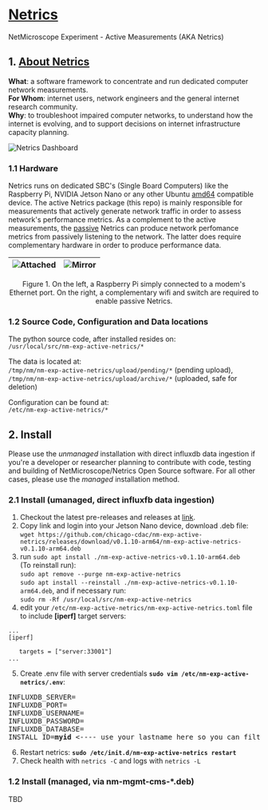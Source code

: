 # [Netrics](https://github.com/chicago-cdac/nm-exp-active-netrics)
NetMicroscope Experiment - Active Measurements (AKA Netrics)

## 1. [About Netrics](https://chicago-cdac.github.io/nm-exp-active-netrics)

<b>What</b>: a software framework to concentrate and run dedicated computer network measurements.<br>
<b>For Whom</b>: internet users, network engineers and the general internet research community.<br>
<b>Why</b>: to troubleshoot impaired computer networks, to understand how the internet is evolving, and to support decisions on internet infrastructure capacity planning.

![Netrics Dashboard](https://github.com/chicago-cdac/nm-exp-active-netrics/blob/main/docs/images/dashboard.png?raw=true)

### 1.1 Hardware

Netrics runs on dedicated SBC's (Single Board Computers) like the Raspberry Pi, NVIDIA Jetson Nano or any other Ubuntu [amd64](https://github.com/chicago-cdac/nm-exp-active-netrics/releases) compatible device. The active Netrics package (this repo) is mainly responsible for measurements that actively generate network traffic in order to assess network's performance metrics. As a complement to the active measurements, the [passive](https://github.com/chicago-cdac/nm-exp-passive-netrics) Netrics can produce network perfomance metrics from passively listening to the network. The latter does require complementary hardware in order to produce performance data.  

|![Attached](https://github.com/chicago-cdac/nm-exp-active-netrics/blob/main/docs/images/attached3.png?raw=true)|![Mirror](https://github.com/chicago-cdac/nm-exp-active-netrics/blob/main/docs/images/mirror1.png?raw=true)|
|:---:|:---:|
<p align="center">
    Figure 1. On the left, a Raspberry Pi simply connected to a modem's Ethernet port. On the right, a complementary wifi and switch are required to enable passive Netrics.
</p>

### 1.2 Source Code, Configuration and Data locations

The python source code, after installed resides on:<br>
`/usr/local/src/nm-exp-active-netrics/*`<br>

The data is located at:<br>
`/tmp/nm/nm-exp-active-netrics/upload/pending/*` (pending upload),<br>
`/tmp/nm/nm-exp-active-netrics/upload/archive/*` (uploaded, safe for deletion)<br>

Configuration can be found at:<br>
`/etc/nm-exp-active-netrics/*`

## 2. Install

Please use the _unmanaged_ installation with direct influxdb data ingestion if you're a developer or researcher planning to contribute with code, testing and building of NetMicroscope/Netrics Open Source software. For all other cases, please use the _managed_ installation method.

### 2.1 Install (umanaged, direct influxfb data ingestion)

1. Checkout the latest pre-releases and releases at [link](https://github.com/chicago-cdac/nm-exp-active-netrics/releases).
2. Copy link and login into your Jetson Nano device, download .deb file:<br>
`wget https://github.com/chicago-cdac/nm-exp-active-netrics/releases/download/v0.1.10-arm64/nm-exp-active-netrics-v0.1.10-arm64.deb`
3. run `sudo apt install ./nm-exp-active-netrics-v0.1.10-arm64.deb`<br>
(To reinstall run):<br>`sudo apt remove --purge nm-exp-active-netrics`<br>`sudo apt install --reinstall ./nm-exp-active-netrics-v0.1.10-arm64.deb`, and if necessary run:<br>`sudo rm -Rf /usr/local/src/nm-exp-active-netrics`
4. edit your `/etc/nm-exp-active-netrics/nm-exp-active-netrics.toml` file to include <b>[iperf]</b> target servers:
```
...
[iperf]

   targets = ["server:33001"]
...
```
5. Create .env file with server credentials <b>`sudo vim /etc/nm-exp-active-netrics/.env`</b>:
<pre>
INFLUXDB_SERVER=
INFLUXDB_PORT=
INFLUXDB_USERNAME=
INFLUXDB_PASSWORD=
INFLUXDB_DATABASE=
INSTALL_ID=<b>myid</b> <---- use your lastname here so you can filter out grafana/influxdb queries.
</pre>
6. Restart netrics: <b>`sudo /etc/init.d/nm-exp-active-netrics restart`</b>
7. Check health with `netrics -C` and logs with `netrics -L`

### 1.2 Install (managed, via nm-mgmt-cms-*.deb)

TBD
